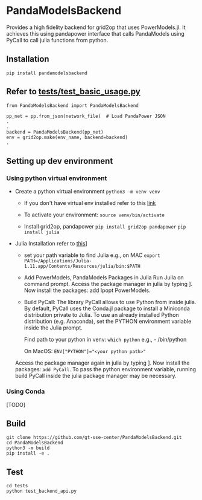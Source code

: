# PandaModelsBackend
Provides a high fidelity backend for grid2op that uses PowerModels.jl. It achieves this using pandapower interface that calls PandaModels using PyCall to call julia functions from python.

## Installation
```pip install pandamodelsbackend```

## Refer to [tests/test_basic_usage.py]()

```
from PandaModelsBackend import PandaModelsBackend

pp_net = pp.from_json(network_file)  # Load PandaPower JSON
.
.
backend = PandaModelsBackend(pp_net)
env = grid2op.make(env_name, backend=backend) 
.
```

## Setting up dev environment

### Using python virtual environment

- Create a python virtual environment
```python3 -m venv venv```

    - If you don't have virtual env installed refer to this [link](https://www.geeksforgeeks.org/python-virtual-environment/)

    - To activate your environment:
    ```source venv/bin/activate```

    - Install grid2op, pandapower
    ```pip install grid2op pandapower```
    ```pip install julia```

- Julia Installation refer to [this](https://docs.julialang.org/en/v1/manual/installation/)]

    - set your path variable to find Julia e.g., on MAC
    ```export PATH=/Applications/Julia-1.11.app/Contents/Resources/julia/bin:$PATH```

    - Add PowerModels, PandaModels Packages in Julia
    Run Juila on command prompt. Access the package manager in julia by typing ]. Now install the packages: add Ipopt PowerModels.

    - Build PyCall: The library PyCall allows to use Python from inside julia. By default, PyCall uses the Conda.jl package to install a Miniconda distribution private to Julia. To use an already installed Python distribution (e.g. Anaconda), set the PYTHON environment variable inside the Julia prompt.

        Find path to your python in venv:
        ```which python```
        e.g., <your python path>  - <your venv folder>/bin/python

        On MacOS:
        ```ENV["PYTHON"]="<your python path>"```
    
     Access the package manager again in julia by typing ]. Now install the packages: ```add PyCall```. To pass the python environment variable, running build PyCall inside the julia package manager may be necessary.

### Using Conda
[TODO]

## Build
```
git clone https://github.com/gt-sse-center/PandaModelsBackend.git
cd PandaModelsBackend
python3 -m build
pip install -e .
```

## Test
```
cd tests
python test_backend_api.py
```
